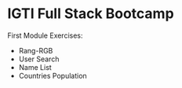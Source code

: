 # IGTI Full Stack Bootcamp

First Module Exercises:

- Rang-RGB
- User Search
- Name List
- Countries Population

